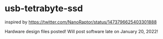 # usb-tetrabyte-ssd

inspired by https://twitter.com/NanoRaptor/status/1473796625403301888

Hardware design files posted! Will post software late on January 20, 2022!
